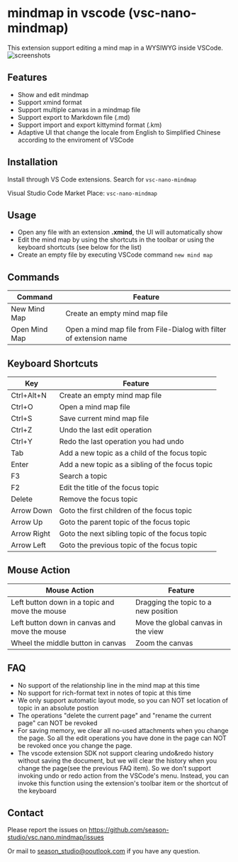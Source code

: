 # mindmap in vscode (vsc-nano-mindmap)
This extension support editing a mind map in a WYSIWYG inside VSCode.
![screenshots](https://season-studio.github.io/nano-mindmap/images/screenshots-vscode.gif)

## Features
- Show and edit mindmap
- Support xmind format
- Support multiple canvas in a mindmap file
- Support export to Markdown file (.md)
- Support import and export kittymind format (.km)
- Adaptive UI that change the locale from English to Simplified Chinese according to the enviroment of VSCode

## Installation
Install through VS Code extensions. Search for `vsc-nano-mindmap`

Visual Studio Code Market Place: `vsc-nano-mindmap`

## Usage
- Open any file with an extension **.xmind**, the UI will automatically show
- Edit the mind map by using the shortcuts in the toolbar or using the keyboard shortcuts (see below for the list)
- Create an empty file by executing VSCode command `new mind map`

## Commands
|Command|Feature|
|-------|-------|
|New Mind Map|Create an empty mind map file|
|Open Mind Map|Open a mind map file from File-Dialog with filter of extension name|

## Keyboard Shortcuts
|Key|Feature|
|---|-------|
|Ctrl+Alt+N|Create an empty mind map file|
|Ctrl+O|Open a mind map file|
|Ctrl+S|Save current mind map file|
|Ctrl+Z|Undo the last edit operation|
|Ctrl+Y|Redo the last operation you had undo|
|Tab|Add a new topic as a child of the focus topic|
|Enter|Add a new topic as a sibling of the focus topic|
|F3|Search a topic|
|F2|Edit the title of the focus topic|
|Delete|Remove the focus topic|
|Arrow Down|Goto the first children of the focus topic|
|Arrow Up|Goto the parent topic of the focus topic|
|Arrow Right|Goto the next sibling topic of the focus topic|
|Arrow Left|Goto the previous topic of the focus topic|

## Mouse Action
|Mouse Action|Feature|
|------------|-------------|
|Left button down in a topic and move the mouse| Dragging the topic to a new position|
|Left button down in canvas and move the mouse|Move the global canvas in the view|
|Wheel the middle button in canvas|Zoom the canvas|

## FAQ
- No support of the relationship line in the mind map at this time
- No support for rich-format text in notes of topic at this time
- We only support automatic layout mode, so you can NOT set location of topic in an absolute postion
- The operations "delete the current page" and "rename the current page" can NOT be revoked
- For saving memory, we clear all no-used attachments when you change the page. So all the edit operations you have done in the page can NOT be revoked once you change the page.
- The vscode extension SDK not support clearing undo&redo history without saving the document, but we will clear the history when you change the page(see the previous FAQ item). So we don't support invoking undo or redo action from the VSCode's menu. Instead, you can invoke this function using the extension's toolbar item or the shortcut of the keyboard

## Contact
Please report the issues on https://github.com/season-studio/vsc.nano.mindmap/issues

Or mail to season_studio@ooutlook.com if you have any question.
